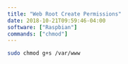 ```yaml
---
title: "Web Root Create Permissions"
date: 2018-10-21T09:59:46-04:00
software: ["Raspbian"]
commands: ["chmod"]
---
```

```bash
sudo chmod g+s /var/www
```